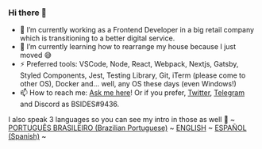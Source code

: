 ### Hi there 👋

- 🔭 I’m currently working as a Frontend Developer in a big retail company which is transitioning to a better digital service.
- 🌱 I’m currently learning how to rearrange my house because I just moved 😅
- ⚡ Preferred tools: VSCode, Node, React, Webpack, Nextjs, Gatsby, Styled Components, Jest, Testing Library, Git, iTerm (please come to other OS), Docker and... well, any OS these days (even Windows!)
- 📫 How to reach me: [Ask me here](https://github.com/bsides/bsides/issues)! Or if you prefer, [Twitter](https://twitter.com/bsides), [Telegram](https://t.me/bsides) and Discord as BSIDES#9436.

I also speak 3 languages so you can see my intro in those as well 🤩
~ [PORTUGUÊS BRASILEIRO (Brazilian Portuguese)](README.md) ~ [ENGLISH](README_EN.md) ~ [ESPAÑOL (Spanish)](README_ES.md) ~

<!--
**bsides/bsides** is a ✨ _special_ ✨ repository because its `README.md` (this file) appears on your GitHub profile.

Here are some ideas to get you started:

- 🔭 I’m currently working on ...
- 🌱 I’m currently learning ...
- 👯 I’m looking to collaborate on ...
- 🤔 I’m looking for help with ...
- 💬 Ask me about ...
- 📫 How to reach me: ...
- 😄 Pronouns: ...
- ⚡ Fun fact: ...
-->
